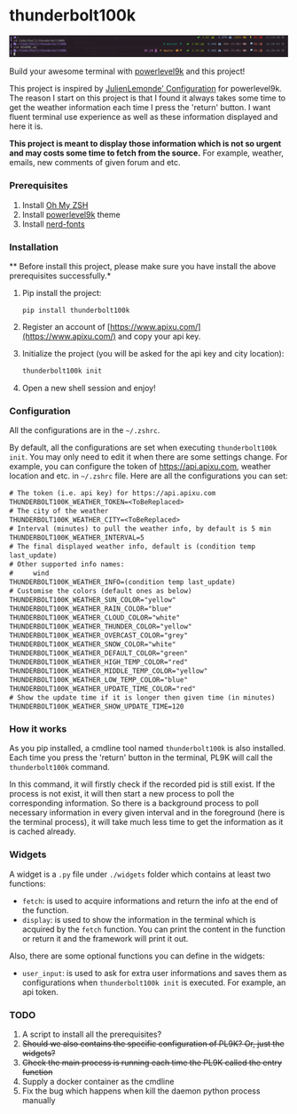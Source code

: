 # thunderbolt100k

![screenshot](/screenshot.png)

Build your awesome terminal with [powerlevel9k](https://github.com/bhilburn/powerlevel9k) and this project!

This project is inspired by [JulienLemonde' Configuration](https://github.com/bhilburn/powerlevel9k/wiki/Show-Off-Your-Config#julienlemonde-configuration) for powerlevel9k. The reason I start on this project is that I found it always takes some time to get the weather information each time I press the 'return' button. I want fluent terminal use experience as well as these information displayed and here it is.

**This project is meant to display those information which is not so urgent and may costs some time to fetch from the source.** For example, weather, emails, new comments of given forum and etc.

### Prerequisites

1. Install [Oh My ZSH](http://ohmyz.sh/)
2. Install [powerlevel9k](https://github.com/bhilburn/powerlevel9k) theme
3. Install [nerd-fonts](https://github.com/ryanoasis/nerd-fonts)

### Installation

** Before install this project, please make sure you have install the above prerequisites successfully.*

1. Pip install the project:

   ```
   pip install thunderbolt100k
   ```

2. Register an account of [https://www.apixu.com/](https://www.apixu.com/) and copy your api key.

3. Initialize the project (you will be asked for the api key and city location):

   ```bash
   thunderbolt100k init
   ```

4. Open a new shell session and enjoy!

### Configuration

All the configurations are in the `~/.zshrc`.

By default, all the configurations are set when executing `thunderbolt100k init`. You may only need to edit it when there are some settings change. For example, you can configure the token of https://api.apixu.com, weather location and etc. in `~/.zshrc` file. Here are all the configurations you can set:

```shell
# The token (i.e. api key) for https://api.apixu.com
THUNDERBOLT100K_WEATHER_TOKEN=<ToBeReplaced>
# The city of the weather
THUNDERBOLT100K_WEATHER_CITY=<ToBeReplaced>
# Interval (minutes) to pull the weather info, by default is 5 min
THUNDERBOLT100K_WEATHER_INTERVAL=5
# The final displayed weather info, default is (condition temp last_update)
# Other supported info names:
#     wind 
THUNDERBOLT100K_WEATHER_INFO=(condition temp last_update)
# Customise the colors (default ones as below)
THUNDERBOLT100K_WEATHER_SUN_COLOR="yellow"
THUNDERBOLT100K_WEATHER_RAIN_COLOR="blue"
THUNDERBOLT100K_WEATHER_CLOUD_COLOR="white"
THUNDERBOLT100K_WEATHER_THUNDER_COLOR="yellow"
THUNDERBOLT100K_WEATHER_OVERCAST_COLOR="grey"
THUNDERBOLT100K_WEATHER_SNOW_COLOR="white"
THUNDERBOLT100K_WEATHER_DEFAULT_COLOR="green"
THUNDERBOLT100K_WEATHER_HIGH_TEMP_COLOR="red"
THUNDERBOLT100K_WEATHER_MIDDLE_TEMP_COLOR="yellow"
THUNDERBOLT100K_WEATHER_LOW_TEMP_COLOR="blue"
THUNDERBOLT100K_WEATHER_UPDATE_TIME_COLOR="red"
# Show the update time if it is longer then given time (in minutes)
THUNDERBOLT100K_WEATHER_SHOW_UPDATE_TIME=120
```

### How it works

As you pip installed, a cmdline tool named `thunderbolt100k` is also installed. Each time you press the 'return' button in the terminal, PL9K will call the `thunderbolt100k` command.

In this command, it will firstly check if the recorded pid is still exist. If the process is not exist, it will then start a new process to poll the corresponding information. So there is a background process to poll necessary information in every given interval and in the foreground (here is the terminal process), it will take much less time to get the information as it is cached already.

### Widgets

A widget is a `.py` file under `./widgets` folder which contains at least two functions:

- `fetch`: is used to acquire informations and return the info at the end of the function.
- `display`: is used to show the information in the terminal which is acquired by the `fetch` function. You can print the content in the function or return it and the framework will print it out.

Also, there are some optional functions you can define in the widgets:

- `user_input`: is used to ask for extra user informations and saves them as configurations when `thunderbolt100k init` is executed. For example, an api token.

### TODO

1. A script to install all the prerequisites?
2. ~~Should we also contains the specific configuration of PL9K? Or, just the widgets?~~
3. ~~Check the main process is running each time the PL9K called the entry function~~
4. Supply a docker container as the cmdline
5. Fix the bug which happens when kill the daemon python process manually